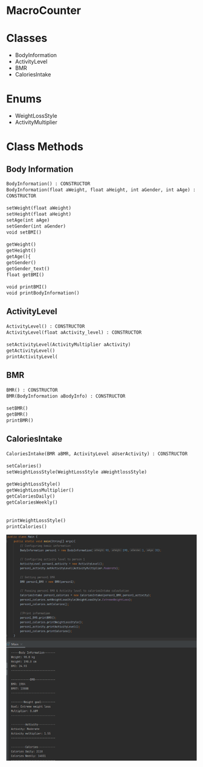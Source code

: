 # MacroCounter


# Classes
- BodyInformation
- ActivityLevel
- BMR
- CaloriesIntake
# Enums 
- WeightLossStyle
- ActivityMultiplier

# **Class Methods**
## **Body Information**
``` 
BodyInformation() : CONSTRUCTOR
BodyInformation(float aWeight, float aHeight, int aGender, int aAge) : CONSTRUCTOR

setWeight(float aWeight)
setHeight(float aHeight)
setAge(int aAge)
setGender(int aGender)
void setBMI()

getWeight()
getHeight()
getAge(){
getGender()
getGender_text()
float getBMI()

void printBMI()
void printBodyInformation()

```


## **ActivityLevel**
``` 
ActivityLevel() : CONSTRUCTOR
ActivityLevel(float aActivity_level) : CONSTRUCTOR

setActivityLevel(ActivityMultiplier aActivity)
getActivityLevel()
printActivityLevel(
```
## **BMR**
```
BMR() : CONSTRUCTOR
BMR(BodyInformation aBodyInfo) : CONSTRUCTOR

setBMR()
getBMR()
printBMR()
```
## **CaloriesIntake**
```
CaloriesIntake(BMR aBMR, ActivityLevel aUserActivity) : CONSTRUCTOR

setCalories()
setWeightLossStyle(WeightLossStyle aWeightlossStyle)

getWeightLossStyle()
getWeightLossMultiplier()
getCaloriesDaily()
getCaloriesWeekly()


printWeightLossStyle()
printCalories()
```

![Main Print](/images/screenshot.png)